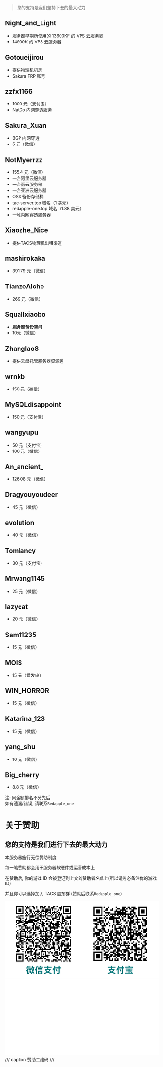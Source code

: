 > 您的支持是我们坚持下去的最大动力
## Night_and_Light
- 服务器早期所使用的 13600KF 的 VPS 云服务器
- 14900K 的 VPS 云服务器

## Gotoueijirou
- 提供物理机机房
- Sakura FRP 账号

## zzfx1166
- 1000 元（支付宝）
- NatGo 内网穿透服务

## Sakura_Xuan
- BGP 内网穿透
- 5 元（微信）

## NotMyerrzz
- 155.4 元（微信）
- 一台阿里云服务器
- 一台雨云服务器
- 一台亚洲云服务器
- OSS 备份存储桶
- tac-server.top 域名（1 美元）
- redapple-one.top 域名（1.88 美元）
- 一堆内网穿透服务器

## Xiaozhe_Nice
- 提供TACS物理机出租渠道

## mashirokaka
- 391.79 元（微信）

## TianzeAlche
- 269 元（微信）

## Squallxiaobo
- **服务器备份空间**
- 10元（微信）

## Zhanglao8
- 提供云盘托管服务器资源包

## wrnkb
- 150 元（微信）

## MySQLdisappoint
- 150 元（支付宝）

## wangyupu
- 50 元（支付宝）
- 100 元（微信）

## An_ancient_
- 126.08 元（微信）

## Dragyouyoudeer
- 45 元（微信）

## evolution
- 40 元（微信）

## Tomlancy
- 30 元（支付宝）

## Mrwang1145
- 25 元（微信）

## lazycat
- 20 元（微信）

## Sam11235
- 15 元（微信）

## MOIS
- 15 元（爱发电）

## WIN_HORROR
- 15 元（微信）

## Katarina_123
- 15 元（微信）

## yang_shu
- 10 元（微信）

## Big_cherry
- 8.8 元（微信）

注: 同金额排名不分先后  
如有遗漏/错误, 请联系`Redapple_one`

# 关于赞助
## 您的支持是我们进行下去的最大动力

本服务器施行无偿赞助制度

每一笔赞助都会用于服务器软硬件或运营成本上

在赞助后, 你的游戏 ID 会被登记到上文的赞助者名单上(所以请务必备注你的游戏 ID)

并且你可以选择加入 TACS 股东群 (赞助后联系`Redapple_one`)

![赞助码亮](images/赞助码亮.png#only-light)
![赞助码暗](images/赞助码暗.png#only-dark)
/// caption
赞助二维码
///